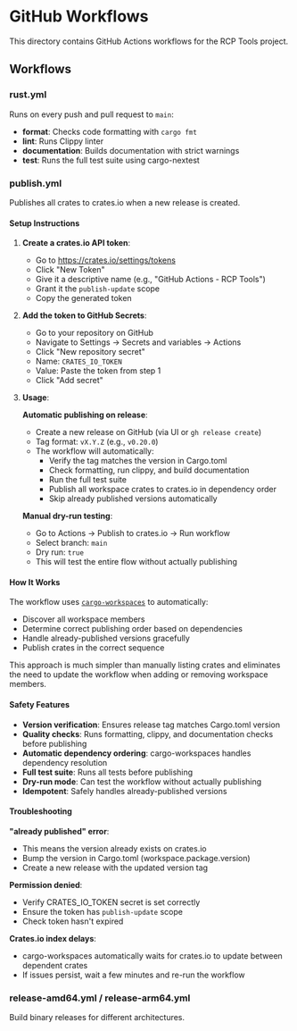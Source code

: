 # GitHub Workflows

This directory contains GitHub Actions workflows for the RCP Tools project.

## Workflows

### rust.yml
Runs on every push and pull request to `main`:
- **format**: Checks code formatting with `cargo fmt`
- **lint**: Runs Clippy linter
- **documentation**: Builds documentation with strict warnings
- **test**: Runs the full test suite using cargo-nextest

### publish.yml
Publishes all crates to crates.io when a new release is created.

#### Setup Instructions

1. **Create a crates.io API token**:
   - Go to https://crates.io/settings/tokens
   - Click "New Token"
   - Give it a descriptive name (e.g., "GitHub Actions - RCP Tools")
   - Grant it the `publish-update` scope
   - Copy the generated token

2. **Add the token to GitHub Secrets**:
   - Go to your repository on GitHub
   - Navigate to Settings → Secrets and variables → Actions
   - Click "New repository secret"
   - Name: `CRATES_IO_TOKEN`
   - Value: Paste the token from step 1
   - Click "Add secret"

3. **Usage**:

   **Automatic publishing on release**:
   - Create a new release on GitHub (via UI or `gh release create`)
   - Tag format: `vX.Y.Z` (e.g., `v0.20.0`)
   - The workflow will automatically:
     - Verify the tag matches the version in Cargo.toml
     - Check formatting, run clippy, and build documentation
     - Run the full test suite
     - Publish all workspace crates to crates.io in dependency order
     - Skip already published versions automatically

   **Manual dry-run testing**:
   - Go to Actions → Publish to crates.io → Run workflow
   - Select branch: `main`
   - Dry run: `true`
   - This will test the entire flow without actually publishing

#### How It Works

The workflow uses [`cargo-workspaces`](https://crates.io/crates/cargo-workspaces) to automatically:
- Discover all workspace members
- Determine correct publishing order based on dependencies
- Handle already-published versions gracefully
- Publish crates in the correct sequence

This approach is much simpler than manually listing crates and eliminates the need to update the workflow when adding or removing workspace members.

#### Safety Features

- **Version verification**: Ensures release tag matches Cargo.toml version
- **Quality checks**: Runs formatting, clippy, and documentation checks before publishing
- **Automatic dependency ordering**: cargo-workspaces handles dependency resolution
- **Full test suite**: Runs all tests before publishing
- **Dry-run mode**: Can test the workflow without actually publishing
- **Idempotent**: Safely handles already-published versions

#### Troubleshooting

**"already published" error**:
- This means the version already exists on crates.io
- Bump the version in Cargo.toml (workspace.package.version)
- Create a new release with the updated version tag

**Permission denied**:
- Verify CRATES_IO_TOKEN secret is set correctly
- Ensure the token has `publish-update` scope
- Check token hasn't expired

**Crates.io index delays**:
- cargo-workspaces automatically waits for crates.io to update between dependent crates
- If issues persist, wait a few minutes and re-run the workflow

### release-amd64.yml / release-arm64.yml
Build binary releases for different architectures.

